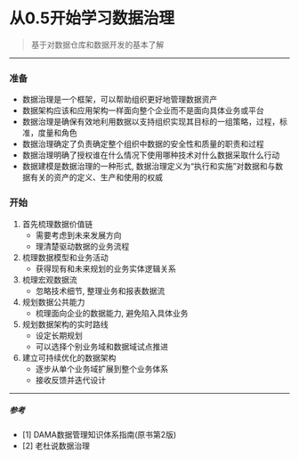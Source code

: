 # 从0.5开始学习数据治理
> 基于对数据仓库和数据开发的基本了解   

********
### 准备
- 数据治理是一个框架，可以帮助组织更好地管理数据资产
- 数据架构应该和应用架构一样面向整个企业而不是面向具体业务或平台
- 数据治理是确保有效地利用数据以支持组织实现其目标的一组策略，过程，标准，度量和角色
- 数据治理确定了负责确定整个组织中数据的安全性和质量的职责和过程
- 数据治理明确了授权谁在什么情况下使用哪种技术对什么数据采取什么行动
- 数据建模是数据治理的一种形式, 数据治理定义为“执行和实施”对数据和与数据有关的资产的定义、生产和使用的权威

### 开始
1. 首先梳理数据价值链
    - 需要考虑到未来发展方向
    - 理清楚驱动数据的业务流程
2. 梳理数据模型和业务活动
    - 获得现有和未来规划的业务实体逻辑关系
3. 梳理宏观数据流
    - 忽略技术细节, 整理业务和报表数据流
4. 规划数据公共能力
    - 梳理面向企业的数据能力, 避免陷入具体业务
5. 规划数据架构的实时路线
    - 设定长期规划
    - 可以选择个别业务域和数据域试点推进
6. 建立可持续优化的数据架构
    - 逐步从单个业务域扩展到整个业务体系
    - 接收反馈并迭代设计

********
##### 参考
- [1] DAMA数据管理知识体系指南(原书第2版)
- [2] 老杜说数据治理